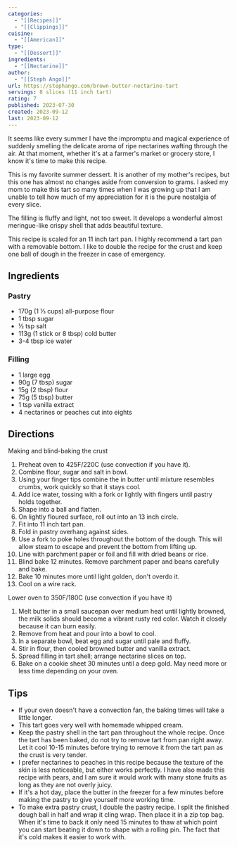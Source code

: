 ```yaml
---
categories:
  - "[[Recipes]]"
  - "[[Clippings]]"
cuisine:
  - "[[American]]"
type:
  - "[[Dessert]]"
ingredients:
  - "[[Nectarine]]"
author:
  - "[[Steph Ango]]"
url: https://stephango.com/brown-butter-nectarine-tart
servings: 8 slices (11 inch tart)
rating: 7
published: 2023-07-30
created: 2023-09-12
last: 2023-09-12
---
```

It seems like every summer I have the impromptu and magical experience of suddenly smelling the delicate aroma of ripe nectarines wafting through the air. At that moment, whether it's at a farmer's market or grocery store, I know it's time to make this recipe.

This is my favorite summer dessert. It is another of my mother's recipes, but this one has almost no changes aside from conversion to grams. I asked my mom to make this tart so many times when I was growing up that I am unable to tell how much of my appreciation for it is the pure nostalgia of every slice.

The filling is fluffy and light, not too sweet. It develops a wonderful almost meringue-like crispy shell that adds beautiful texture.

This recipe is scaled for an 11 inch tart pan. I highly recommend a tart pan with a removable bottom. I like to double the recipe for the crust and keep one ball of dough in the freezer in case of emergency.

## Ingredients

### Pastry

- 170g (1 ⅓ cups) all-purpose flour
- 1 tbsp sugar
- ½ tsp salt
- 113g (1 stick or 8 tbsp) cold butter
- 3-4 tbsp ice water

### Filling

- 1 large egg
- 90g (7 tbsp) sugar
- 15g (2 tbsp) flour
- 75g (5 tbsp) butter
- 1 tsp vanilla extract
- 4 nectarines or peaches cut into eights

## Directions

Making and blind-baking the crust

1. Preheat oven to 425F/220C (use convection if you have it).
2. Combine flour, sugar and salt in bowl.
3. Using your finger tips combine the in butter until mixture resembles crumbs, work quickly so that it stays cool.
4. Add ice water, tossing with a fork or lightly with fingers until pastry holds together.
5. Shape into a ball and flatten.
6. On lightly floured surface, roll out into an 13 inch circle.
7. Fit into 11 inch tart pan.
8. Fold in pastry overhang against sides.
9. Use a fork to poke holes throughout the bottom of the dough. This will allow steam to escape and prevent the bottom from lifting up.
10. Line with parchment paper or foil and fill with dried beans or rice. 
11. Blind bake 12 minutes. Remove parchment paper and beans carefully and bake.
12. Bake 10 minutes more until light golden, don't overdo it.
13. Cool on a wire rack.

Lower oven to 350F/180C (use convection if you have it)

1. Melt butter in a small saucepan over medium heat until lightly browned, the milk solids should become a vibrant rusty red color. Watch it closely because it can burn easily.
2. Remove from heat and pour into a bowl to cool.
3. In a separate bowl, beat egg and sugar until pale and fluffy.
4. Stir in flour, then cooled browned butter and vanilla extract.
5. Spread filling in tart shell; arrange nectarine slices on top.
6. Bake on a cookie sheet 30 minutes until a deep gold. May need more or less time depending on  your oven.

## Tips

- If your oven doesn't have a convection fan, the baking times will take a little longer.
- This tart goes very well with homemade whipped cream.
- Keep the pastry shell in the tart pan throughout the whole recipe. Once the tart has been baked, do not try to remove tart from pan right away. Let it cool 10-15 minutes before trying to remove it from the tart pan as the crust is very tender.
- I prefer nectarines to peaches in this recipe because the texture of the skin is less noticeable, but either works perfectly. I have also made this recipe with pears, and I am sure it would work with many stone fruits as long as they are not overly juicy.
- If it's a hot day, place the butter in the freezer for a few minutes before making the pastry to give yourself more working time.
- To make extra pastry crust, I double the pastry recipe. I split the finished dough ball in half and wrap it cling wrap. Then place it in a zip top bag. When it's time to back it only need 15 minutes to thaw at which point you can start beating it down to shape with a rolling pin. The fact that it's cold makes it easier to work with.